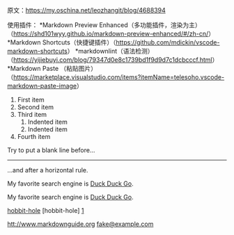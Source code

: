 原文：<https://my.oschina.net/leozhangit/blog/4688394>

使用插件：
    *Markdown Preview Enhanced（多功能插件，渲染为主）（<https://shd101wyy.github.io/markdown-preview-enhanced/#/zh-cn/>）
    *Markdown Shortcuts（快捷键插件）（<https://github.com/mdickin/vscode-markdown-shortcuts>）
    *markdownlint（语法检测）（<https://yijiebuyi.com/blog/79347d0e8c1739bd1f9d9d7c1dcbcccf.html>）
    *Markdown Paste （粘贴图片）（<https://marketplace.visualstudio.com/items?itemName=telesoho.vscode-markdown-paste-image>）

1. First item
2. Second item
3. Third item
    1. Indented item 
    2. Indented item
4. Fourth item

Try to put a blank line before...

---

...and after a horizontal rule.

My favorite search engine is [Duck Duck Go](https://duckduckgo.com).

My favorite search engine is [Duck Duck Go](https://duckduckgo.com "The best search engine for privacy").

[hobbit-hole][1]
[hobbit-hole] [1]

[1]: https://en.wikipedia.org/wiki/Hobbit#Lifestyle
[1]: https://en.wikipedia.org/wiki/Hobbit#Lifestyle "Hobbit lifestyles"
[1]: https://en.wikipedia.org/wiki/Hobbit#Lifestyle 'Hobbit lifestyles'
[1]: https://en.wikipedia.org/wiki/Hobbit#Lifestyle (Hobbit lifestyles)
[1]: <https://en.wikipedia.org/wiki/Hobbit#Lifestyle> "Hobbit lifestyles"
[1]: <https://en.wikipedia.org/wiki/Hobbit#Lifestyle> 'Hobbit lifestyles'
[1]: <https://en.wikipedia.org/wiki/Hobbit#Lifestyle> (Hobbit lifestyles)

<htt://www.markdownguide.org>
<fake@example.com>